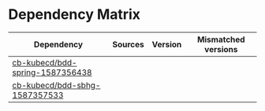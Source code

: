 # Dependency Matrix

Dependency | Sources | Version | Mismatched versions
---------- | ------- | ------- | -------------------
[cb-kubecd/bdd-spring-1587356438](https://github.com/cb-kubecd/bdd-spring-1587356438.git) |  | []() | 
[cb-kubecd/bdd-sbhg-1587357533](https://github.com/cb-kubecd/bdd-sbhg-1587357533.git) |  | []() | 
